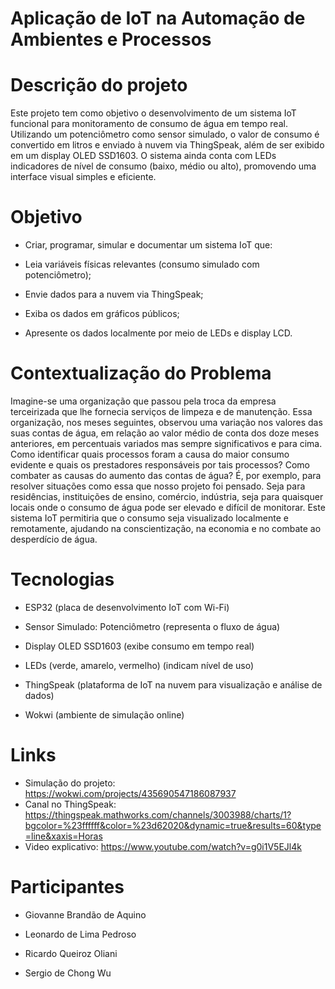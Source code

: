 # Aplicação de IoT na Automação de Ambientes e Processos

# Descrição do projeto
Este projeto tem como objetivo o desenvolvimento de um sistema IoT funcional para monitoramento de consumo de água em tempo real. Utilizando um potenciômetro como sensor simulado, o valor de consumo é convertido em litros e enviado à nuvem via ThingSpeak, além de ser exibido em um display OLED SSD1603. O sistema ainda conta com LEDs indicadores de nível de consumo (baixo, médio ou alto), promovendo uma interface visual simples e eficiente.


# Objetivo 
- Criar, programar, simular e documentar um sistema IoT que:

- Leia variáveis físicas relevantes (consumo simulado com potenciômetro);

- Envie dados para a nuvem via ThingSpeak;

- Exiba os dados em gráficos públicos;

- Apresente os dados localmente por meio de LEDs e display LCD.


# Contextualização do Problema
Imagine-se uma organização que passou pela troca da empresa terceirizada que lhe fornecia serviços de limpeza e de manutenção. Essa organização, nos meses seguintes, observou uma variação nos valores das suas contas de água, em  relação ao valor médio de conta dos doze meses anteriores, em percentuais variados mas sempre significativos e para cima. Como identificar quais processos foram a causa do maior consumo evidente e quais os prestadores responsáveis por tais processos? Como combater as causas do aumento das contas de água?
É, por exemplo, para resolver situações como essa que nosso projeto foi pensado. Seja para residências, instituições de ensino, comércio, indústria, seja para quaisquer locais onde o consumo de água pode ser elevado e difícil de monitorar. Este sistema IoT permitiria que o consumo seja visualizado localmente e remotamente, ajudando na conscientização, na economia e no combate ao desperdício de água.

# Tecnologias 
- ESP32 (placa de desenvolvimento IoT com Wi-Fi)

- Sensor Simulado: Potenciômetro (representa o fluxo de água)

- Display OLED SSD1603 (exibe consumo em tempo real)

- LEDs (verde, amarelo, vermelho) (indicam nível de uso)

- ThingSpeak (plataforma de IoT na nuvem para visualização e análise de dados)

- Wokwi (ambiente de simulação online)

# Links 

- Simulação do projeto: https://wokwi.com/projects/435690547186087937
- Canal no ThingSpeak: https://thingspeak.mathworks.com/channels/3003988/charts/1?bgcolor=%23ffffff&color=%23d62020&dynamic=true&results=60&type=line&xaxis=Horas
- Video explicativo: https://www.youtube.com/watch?v=g0i1V5EJl4k

# Participantes

- Giovanne Brandão de Aquino 

- Leonardo de Lima Pedroso

- Ricardo Queiroz Oliani

- Sergio de Chong Wu



